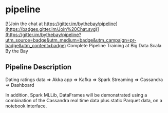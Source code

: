 # pipeline

[![Join the chat at https://gitter.im/bythebay/pipeline](https://badges.gitter.im/Join%20Chat.svg)](https://gitter.im/bythebay/pipeline?utm_source=badge&utm_medium=badge&utm_campaign=pr-badge&utm_content=badge)
Complete Pipeline Training at Big Data Scala By the Bay

## Pipeline Description

Dating ratings data => Akka app => Kafka => Spark Streaming => Cassandra => Dashboard

In addition, Spark MLLib, DataFrames will be demonstrated using a combination of the Cassandra real time data plus static Parquet data, on a notebook interface.


